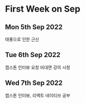 First Week on Sep
=====================
Mon 5th Sep 2022
---------------------
태풍으로 인한 근신


Tue 6th Sep 2022
--------------------
캡스톤 인터뷰 요청
비대면 강의 시청


Wed 7th Sep 2022
---------------------
캡스톤 인터뷰, 
리액트 네이티브 공부
